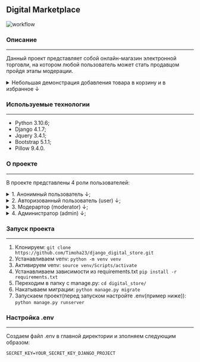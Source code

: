 ## Digital Marketplace
![workflow](https://github.com/Timoha23/django_digital_store/actions/workflows/workflow.yml/badge.svg)
### Описание
---
Данный проект представляет собой онлайн-магазин электронной торговли, на котором любой пользователь может стать продавцом пройдя этапы модерации. 

<details> 
  <summary>Небольшая демонстрация добавления товара в корзину и в избранное ↓</summary>
  ![gif](https://user-images.githubusercontent.com/103051349/229347295-b8e85f41-adcd-490b-b6b0-6d8a25f30ca0.gif)
</details>

### Используемые технологии
---
* Python 3.10.6;
* Django 4.1.7;
* Jquery 3.4.1;
* Bootstrap 5.1.1;
* Pillow 9.4.0.

### О проекте
---
В проекте представлены 4 роли пользователей:
<details> 
<summary>1. Анонимный пользователь ↓;</summary>
Возможности:

  ```
- Регистрация;
- Авторизация;
- Просмотр главной страницы;
- Просмотр всех товаров, которые прошли модерацию и имеют видимость=True;
- Просмотр всех магазинов, которые прошли модерацию;
- Просмотр отдельного продукта;
- Просмотр отзывов всего магазина;
- Просмотр профиля продавца;
- Просмотр всех товаров продавца;
- Просмотр всех магазинов продаца;
- Использовать поиск;
- Использовать поиск по категориям.

  ```
</details> 
<details>
<summary>2. Авторизованный пользователь (user) ↓;</summary>
Имеет все те же возможности, что и анонимный пользователь, без регистрации и авторизации, соответственно. Но к этому добавляются новые возможности:

  ```
- Выход из профиля;
- Открыть/редактировать/удалить магазин;
- Добавить/редактировать/удалить продукт;
- Добавить/удалить товар (например: ключ);
- Редактировать профиль:
- Добавлять товар в избранное;
- Просматривать избранные товары;
- Добавлять товар в корзину;
- Просматривать корзину;
- Изменять содержимое корзины внутри самой корзины;
- Оформлять покупку из корзины;
- Смотреть историю своих заказов;
- Оставлять отзывы на приобретенный товар.

  ```
</details>
<details>
<summary>3. Модерартор (moderator) ↓;</summary>
"Наследуемся" от авторизованного пользователя и расширяем функционал следующими возможностями:

  ```
- Имеет доступ к "Уголку модератора";
- Может принимать решения одобрить/отклонить", касательно новых/отредактированных магазинов/продуктов;
- Имеет доступ к просмотру всех магазинов имеющих статусы "одобрено/отклонено", и возможность изменять этот самый статус.

  ```
</details>
<details>
<summary>4. Администратор (admin) ↓;</summary>
Так же "наследуемся" от модератора и расширяем функционал следующим:

  ```
- Возможность выдать роль "Модератор", и забрать эту самую роль.

  ```
</details>

### Запуск проекта
---
1. Клонируем:
``` git clone https://github.com/Timoha23/django_digital_store.git ```
2. Устанавливаем venv:
``` python -m venv venv ```
3. Активируем venv:
``` source venv/Scripts/activate ```
4. Устанавливаем зависимости из requirements.txt
``` pip install -r requirements.txt ```
5. Переходим в папку с manage.py:
``` cd digital_store/ ```
6. Накатываем миграции:
``` python manage.py migrate ```
7. Запускаем проект(перед запуском настройте .env(пример ниже)):
``` python manage.py runserver ```
### Настройка .env
---
Создаем файл .env в главной директории и зполняем следующим образом:


    SECRET_KEY=YOUR_SECRET_KEY_DJANGO_PROJECT
